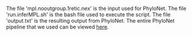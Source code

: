 The file 'mpl.nooutgroup.1retic.nex' is the input used for PhyloNet. The file 'run.inferMPL.sh' is the bash file used to execute the script. The file 'output.txt' is the resulting output from PhyloNet. The entire PhyloNet pipeline that we used can be viewed [here](https://devonderaad.github.io/phil.dicaeum.rad/phylonet/runPhyloNet.html).
